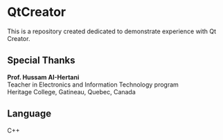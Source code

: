 # QtCreator
This is a repository created dedicated to demonstrate experience with Qt Creator.

## Special Thanks
**Prof. Hussam AI-Hertani**  
Teacher in Electronics and Information Technology program  
Heritage College, Gatineau, Quebec, Canada

## Language
C++

